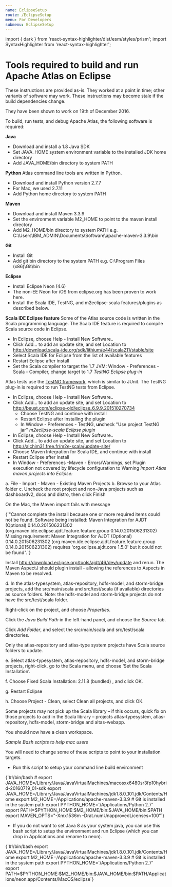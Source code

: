 ```yaml
---
name: EclipseSetup
route: /EclipseSetup
menu: For Developers
submenu: EclipseSetup 
---
```


import { dark } from 'react-syntax-highlighter/dist/esm/styles/prism';
import SyntaxHighlighter from 'react-syntax-highlighter';

# Tools required to build and run Apache Atlas on Eclipse

These instructions are provided as-is. They worked at a point in time; other variants of software may work. These instructions may become stale if the build dependencies change.

They have been shown to work on 19th of December 2016.

To build, run tests, and debug Apache Atlas, the following software is required:

**Java**
   * Download and install a 1.8 Java SDK
   * Set JAVA_HOME system environment variable to the installed JDK home directory
   * Add JAVA_HOME/bin directory to system PATH

**Python**
Atlas command line tools are written in Python.
   * Download and install Python version 2.7.7
   * For Mac, we used 2.7.11
   * Add Python home directory to system PATH

**Maven**
   * Download and install Maven 3.3.9
   * Set the environment variable M2_HOME to point to the maven install directory
   * Add M2_HOME/bin directory to system PATH e.g. C:\Users\IBM_ADMIN\Documents\Software\apache-maven-3.3.9\bin

**Git**
   * Install Git
   * Add git bin directory to the system PATH e.g. C:\Program Files (x86)\Git\bin

**Eclipse**
* Install Eclipse Neon (4.6)
* The non-EE Neon for iOS from eclipse.org has been proven to work here.
* Install the Scala IDE, TestNG, and m2eclipse-scala features/plugins as described below.

**Scala IDE Eclipse feature**
Some of the Atlas source code is written in the Scala programming language. The Scala IDE feature is required to compile Scala source code in Eclipse.
   * In Eclipse, choose Help - Install New Software..
   * Click Add... to add an update site, and set Location to http://download.scala-ide.org/sdk/lithium/e44/scala211/stable/site
   * Select Scala IDE for Eclipse from the list of available features
   * Restart Eclipse after install
   * Set the Scala compiler to target the 1.7 JVM: Window - Preferences - Scala - Compiler, change target to 1.7
*TestNG Eclipse plug-in*

Atlas tests use the [TestNG framework](http://testng.org/doc/documentation-main.html), which is similar to JUnit. The TestNG plug-in is required to run TestNG tests from Eclipse.
   * In Eclipse, choose Help - Install New Software..
   * Click Add... to add an update site, and set Location to http://beust.com/eclipse-old/eclipse_6.9.9.201510270734
      * Choose TestNG and continue with install
      * Restart Eclipse after installing the plugin
      * In Window - Preferences - TestNG, <b>un</b>check "Use project TestNG jar"
*m2eclipse-scala Eclipse plugin*
   * In Eclipse, choose Help - Install New Software..
   * Click Add... to add an update site, and set Location to http://alchim31.free.fr/m2e-scala/update-site/
   * Choose Maven Integration for Scala IDE, and continue with install
   * Restart Eclipse after install
   * In Window - Preferences -Maven - Errors/Warnings, set Plugin execution not covered by lifecycle configuration to Warning
*Import Atlas maven projects into Eclipse:*

a. File - Import - Maven - Existing Maven Projects b. Browse to your Atlas folder c. Uncheck the root project and non-Java projects such as dashboardv2, docs and distro, then click Finish

On the Mac, the Maven import fails with message

<SyntaxHighlighter wrapLines={true} language="shell" style={dark}>
{`"Cannot complete the install because one or more required items could not be found.
Software being installed: Maven Integration for AJDT (Optional) 0.14.0.201506231302 (org.maven.ide.eclipse.ajdt.feature.feature.group 0.14.0.201506231302)
Missing requirement: Maven Integration for AJDT (Optional) 0.14.0.201506231302 (org.maven.ide.eclipse.ajdt.feature.feature.group 0.14.0.201506231302) requires 'org.eclipse.ajdt.core 1.5.0' but it could not be found".`}
</SyntaxHighlighter>

Install http://download.eclipse.org/tools/ajdt/46/dev/update and rerun. The Maven AspectJ should plugin install - allowing the references to Aspects in Maven to be resolved.

 d. In the atlas-typesystem, atlas-repository, hdfs-model, and storm-bridge projects, add the src/main/scala and src/test/scala (if available) directories as source folders. Note: the hdfs-model and storm-bridge projects do not have the src/test/scala folder.

Right-click on the project, and choose *Properties*.

Click the *Java Build Path* in the left-hand panel, and choose the *Source* tab.

Click *Add Folder*, and select the src/main/scala and src/test/scala directories.

Only the atlas-repository and atlas-type system projects have Scala source folders to update.

e. Select atlas-typesystem, atlas-repository, hdfs-model, and storm-bridge projects, right-click, go to the Scala menu, and choose ‘Set the Scala Installation’.

f. Choose Fixed Scala Installation: 2.11.8 (bundled) , and click OK.

g. Restart Eclipse

h. Choose Project - Clean, select Clean all projects, and click OK.

Some projects may not pick up the Scala library – if this occurs, quick fix on those projects to add in the Scala library – projects atlas-typesystem, atlas-repository, hdfs-model, storm-bridge and altas-webapp.

You should now have a clean workspace.

*Sample Bash scripts to help mac users*

You will need to change some of these scripts to point to your installation targets.
   * Run this script to setup your command line build environment

<SyntaxHighlighter wrapLines={true} language="shell" style={dark}>
{`#!/bin/bash # export JAVA_HOME=/Library/Java/JavaVirtualMachines/macosxx6480sr3fp10hybrid-20160719_01-sdk
export JAVA_HOME=/Library/Java/JavaVirtualMachines/jdk1.8.0_101.jdk/Contents/Home
export M2_HOME=/Applications/apache-maven-3.3.9 # Git is installed in the system path
export PYTHON_HOME='/Applications/Python 2.7'
export PATH=$PYTHON_HOME:$M2_HOME/bin:$JAVA_HOME/bin:$PATH
export MAVEN_OPTS="-Xmx1536m -Drat.numUnapprovedLicenses=100"`}
</SyntaxHighlighter>

   * If you do  not want to set Java 8 as your system java, you can use this  bash script to setup the environment and run Eclipse (which you can drop in Applications and rename to neon).

<SyntaxHighlighter wrapLines={true} language="shell" style={dark}>
{`#!/bin/bash
export JAVA_HOME=/Library/Java/JavaVirtualMachines/jdk1.8.0_101.jdk/Contents/Home
export M2_HOME=/Applications/apache-maven-3.3.9
# Git is installed in the system path
export PYTHON_HOME='/Applications/Python 2.7'
export PATH=$PYTHON_HOME:$M2_HOME/bin:$JAVA_HOME/bin:$PATH/Applications/neon.app/Contents/MacOS/eclipse`}
</SyntaxHighlighter>
